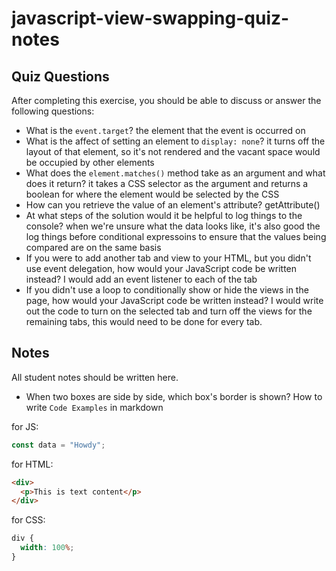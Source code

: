 # javascript-view-swapping-quiz-notes

## Quiz Questions

After completing this exercise, you should be able to discuss or answer the following questions:

- What is the `event.target`?
the element that the event is occurred on
- What is the affect of setting an element to `display: none`?
it turns off the layout of that element, so it's not rendered and the vacant space would be occupied by other elements
- What does the `element.matches()` method take as an argument and what does it return?
it takes a CSS selector as the argument and returns a boolean for where the element would be selected by the CSS
- How can you retrieve the value of an element's attribute?
getAttribute()
- At what steps of the solution would it be helpful to log things to the console?
when we're unsure what the data looks like, it's also good the log things before conditional expressoins to ensure that the values being compared are on the same basis
- If you were to add another tab and view to your HTML, but you didn't use event delegation, how would your JavaScript code be written instead?
I would add an event listener to each of the tab
- If you didn't use a loop to conditionally show or hide the views in the page, how would your JavaScript code be written instead?
I would write out the code to turn on the selected tab and turn off the views for the remaining tabs, this would need to be done for every tab.

## Notes

All student notes should be written here.

- When two boxes are side by side, which box's border is shown?
How to write `Code Examples` in markdown

for JS:

```javascript
const data = "Howdy";
```

for HTML:

```html
<div>
  <p>This is text content</p>
</div>
```

for CSS:

```css
div {
  width: 100%;
}
```
